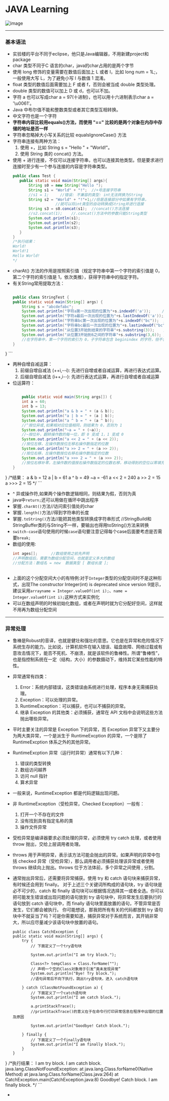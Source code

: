 # JAVA Learning

![image](https://w.wallhaven.cc/full/5d/wallhaven-5dlky9.jpg)

----------------------------------
### 基本语法
* 实验楼的平台不同于eclipse，他只是Java编辑器，不用新建project和package
* char 类型不同于C 语言的char，java的char占用的是两个字节
* 使用 long 修饰的变量需要在数值后面加上 L 或者 l，比如 long num = 1L;，一般使用大写 L，为了避免小写 l 与数值 1 混淆。
* float 类型的数值后面需要加上 F 或者 f，否则会被当成 double 类型处理。
* double 类型的数值可以加上 D 或 d，也可以不加。
* 字符 a 也可以写成char a = 97(十进制)，也可以用十六进制表示char a = '\u0061'。
* Java 中布尔值不能和整数类型或者其它类型互相转换。
* 中文字符也是一个字符
* **字符串内容比较用equals()方法，而使用 "==" 比较的是两个对象在内存中存储的地址是否一样**
* 字符串忽略掉大小写关系的比较 equalsIgnoreCase() 方法
* 字符串连接有两种方法：
    1. 使用 +，比如 String s = "Hello " + "World!"。
    2. 使用 String 类的 concat() 方法。
* 使用 + 进行连接，不仅可以连接字符串，也可以连接其他类型。但是要求进行连接时至少有一个参与连接的内容是字符串类型。
     ```java
     public class Test {
        public static void main(String[] args){
            String s0 = new String("Hello ");
            String s1 = "World" + "!";  //+号连接字符串
            //s1 = 1;     //错误: 不兼容的类型: int无法转换为String
            String s2 = "World" + "!"+1;//但是连接部分中如果有字符串，
                        //就可以将int类型的自动转换成String并进行连接
            String s3 = s0.concat(s1);  //concat()方法连接
            //s2.concat(1);    //.concat()方法中的参数只能String类型
            System.out.println(s1);
            System.out.println(s2);
            System.out.println(s3);
        }
    }
    /*执行结果：
    World!
    World!1
    Hello World!
    */
     ```  
 * charAt() 方法的作用是按照索引值（规定字符串中第一个字符的索引值是 0，第二个字符的索引值是 1，依次类推），获得字符串中的指定字符。
 * 有关String常用提取方法：
     ```java
     
    public class StringTest {
    public static void main(String[] args) {
         String s = "abcdefabc";
         System.out.println("字符a第一次出现的位置为"+s.indexOf('a'));     //搜索字符 ch 第一次出现的索引
         System.out.println("字符a最后一次出现的位置为"+s.lastIndexOf('a'));//搜索字符 a 最后一次出现的索引
         System.out.println("字符串bc第一次出现的位置为"+s.indexOf("bc"));  //搜索字符串 bc 第一次出现的索引
         System.out.println("字符串bc最后一次出现的位置为"+s.lastindexOf("bc"));  //搜索字符串 bc 最后一次出现的索引
         System.out.println("从位置3开始到结束的字符串"+s.substring(3));    //提取从位置索引开始到结束的字符串
         System.out.println("从位置3开始到6之间的字符串"+s.substring(3,6)); //提取 beginindex 和 endindex 之间的字符串部分
         //在字符串中，第一个字符的索引为 0，子字符串包含 beginindex 的字符，但不包含 endindex 的字符。
    }
}
     ```
* 两种自增自减运算：
    1. 前缀自增自减法 (++i,--i): 先进行自增或者自减运算，再进行表达式运算。
    2. 后缀自增自减法 (i++,i--): 先进行表达式运算，再进行自增或者自减运算
* 位运算符：
    ```java
    
        public static void main(String args[]) {
        int a = 60;
        int b = 13;
        System.out.println("a & b = " + (a & b));
        System.out.println("a | b = " + (a | b));
        System.out.println("a ^ b = " + (a ^ b));
        //^按位异或,如果相对应位值相同，则结果为 0，否则为 1
        System.out.println("~a = " + (~a));
        //~按位补，翻转操作数的每一位，即 0 变成 1，1 变成 0
        System.out.println("a << 2 = " + (a << 2));
        //按位左移，左操作数按位左移右操作数指定的位数
        System.out.println("a >> 2 = " + (a >> 2));
        //按位右移，左操作数按位右移右操作数指定的位数
        System.out.println("a >>> 2 = " + (a >>> 2));
        //按位右移补零，左操作数的值按右操作数指定的位数右移，移动得到的空位以零填充
    }
}
    /*结果：
    a & b = 12
    a | b = 61
    a ^ b = 49
    ~a = -61
    a << 2 = 240
    a >> 2 = 15
    a >>> 2 = 15
    */
    ```
* ^	异或操作符,如果两个操作数逻辑相同，则结果为假，否则为真
* java中`return;`还可以用做在循环中跳出程序
* 掌握`.charAt()`方法//访问索引值处的char
* 掌握`.length()`方法//得到字符串的长度
* 掌握`.toString()`方法//能把其他类型转换成字符串形式
    //StringBuild和StringBuffer类的与String不一样，要输出也得用toString()方法来转换
* `switch-case`语句使用的时候`case`语句要注意记得每个case后面要考虑是否需要`break;`
* 数组的使用:
    ```java
    int ages[];      //数组使用之前先声明  
    //声明数组后，需要为数组分配空间，也就是定义多大的数组
    //分配方法：数组名 = new  数据类型 [ 数组长度 ];
     
    ```  
* 上面的这个分配空间大小的有特例:对于`Integer`类型的分配空间时不是这种形式，出现The constructor Integer(int) is deprecated since version 9提示，建议采用`arrayname = Integer.valueOf(int i);`、`name = Integer.valueOf(int i);`这种方式来实例化
* 可以在数组声明的时候初始化数组，或者在声明时就为它分配好空间，这样就不用再为数组分配空间
------------------
### 异常处理

* 鲁棒是Robust的音译，也就是健壮和强壮的意思。它也是在异常和危险情况下系统生存的能力。比如说，计算机软件在输入错误、磁盘故障、网络过载或有意攻击情况下，能否不死机、不崩溃，就是该软件的鲁棒性。所谓“鲁棒性”，也是指控制系统在一定（结构，大小）的参数摄动下，维持其它某些性能的特性。
* 异常通常有四类：
    1. Error：系统内部错误，这类错误由系统进行处理，程序本身无需捕获处理。
    2. Exception：可以处理的异常。
    3. RuntimeException：可以捕获，也可以不捕获的异常。
    4. 继承 Exception 的其他类：必须捕获，通常在 API 文档中会说明这些方法抛出哪些异常。
    
* 平时主要关注的异常是 Exception 下的异常，而 Exception 异常下又主要分为两大类异常，一个是派生于 RuntimeExcption 的异常，一个是除了 RuntimeExcption 体系之外的其他异常。

* RuntimeExcption 异常（运行时异常）通常有以下几种：
    1. 错误的类型转换
    2. 数组访问越界
    3. 访问 null 指针
    4. 算术异常

* 一般来说，RuntimeException 都是代码逻辑出现问题。

* 非 RuntimeException（受检异常，Checked Exception）一般有：
    1. 打开一个不存在的文件
    2. 没有找到具有指定名称的类
    3. 操作文件异常
* 受检异常是编译器要求必须处理的异常，必须使用 try catch 处理，或者使用 throw 抛出，交给上层调用者处理。
* throws 用于声明异常，表示该方法可能会抛出的异常。如果声明的异常中包括 checked 异常（受检异常），那么调用者必须捕获处理该异常或者使用 throws 继续向上抛出。throws 位于方法体前，多个异常之间使用 , 分割。    
* 通常抛出异常后，还需要将异常捕获。使用 try 和 catch 语句块来捕获异常，有时候还会用到 finally。
对于上述三个关键词所构成的语句块，try 语句块是必不可少的，catch 和 finally 语句块可以根据情况选择其一或者全选。你可以把可能发生错误或出现问题的语句放到 try 语句块中，将异常发生后要执行的语句放到 catch 语句块中，而 finally 语句块里面放置的语句，不管异常是否发生，它们都会被执行。
你可能想说，那我把所有有关的代码都放到 try 语句块中不就妥当了吗？可是你需要知道，捕获异常对于系统而言，其开销非常大，所以应尽量减少该语句块中放置的语句。
    ```
    public class CatchException {
    public static void main(String[] args) {
        try {
            // 下面定义了一个try语句块

            System.out.println("I am try block.");

            Class<?> tempClass = Class.forName("");
            // 声明一个空的Class对象用于引发“类未发现异常”
            System.out.println("Bye! Try block.");
            //语句异常后不向下执行，跳出try语句块，进入 catch语句块

        } catch (ClassNotFoundException a) {
            // 下面定义了一个catch语句块
            System.out.println("I am catch block.");

            a.printStackTrace();
            //printStackTrace()的意义在于在命令行打印异常信息在程序中出错的位置及原因

            System.out.println("Goodbye! Catch block.");

        } finally {
            // 下面定义了一个finally语句块
            System.out.println("I am finally block.");
        }
    }
}
/*执行结果：
I am try block.
I am catch block.
java.lang.ClassNotFoundException:
        at java.lang.Class.forName0(Native Method)
        at java.lang.Class.forName(Class.java:264)
        at CatchException.main(CatchException.java:8)
Goodbye! Catch block.
I am finally block.
*/
    ```
    
* 
